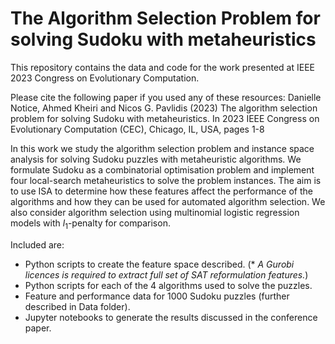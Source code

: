 # The Algorithm Selection Problem for solving Sudoku with metaheuristics

This repository contains the data and code for the work presented at IEEE 2023 Congress on Evolutionary Computation.

Please cite the following paper if you used any of these resources: Danielle Notice, Ahmed Kheiri and Nicos G. Pavlidis (2023) The algorithm selection problem for solving Sudoku with metaheuristics. In 2023 IEEE Congress on Evolutionary Computation (CEC), Chicago, IL, USA, pages 1-8

In this work we study the algorithm selection problem and instance space analysis  for solving Sudoku puzzles with metaheuristic algorithms. 
We formulate Sudoku as a combinatorial optimisation problem and implement four local-search metaheuristics to solve the problem instances. 
The aim is to use ISA to determine how these features affect the performance of the algorithms and how they can be used for automated algorithm selection.
We also consider algorithm selection using multinomial logistic regression models with $l_1$-penalty for comparison.

Included are:
- Python scripts to create the feature space described. (\* *A Gurobi licences is required to extract full set of SAT reformulation features.*)
- Python scripts for each of the 4 algorithms used to solve the puzzles.
- Feature and performance data for 1000 Sudoku puzzles (further described in Data folder).
- Jupyter notebooks to generate the results discussed in the conference paper.
